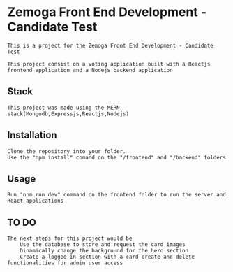 # Zemoga Front End Development - Candidate Test

    This is a project for the Zemoga Front End Development - Candidate Test
    
    This project consist on a voting application built with a Reactjs frontend application and a Nodejs backend application

## Stack

    This project was made using the MERN stack(Mongodb,Expressjs,Reactjs,Nodejs)

## Installation

    Clone the repository into your folder.
    Use the "npm install" comand on the "/frontend" and "/backend" folders

## Usage

    Run "npm run dev" command on the frontend folder to run the server and React applications

## TO DO

    The next steps for this project would be 
        Use the database to store and request the card images
        Dinamically change the background for the hero section
        Create a logged in section with a card create and delete functionalities for admin user access
        
